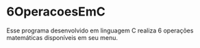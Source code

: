 # 6OperacoesEmC
 Esse programa desenvolvido em linguagem C realiza 6 operações matemáticas disponíveis em seu menu.
